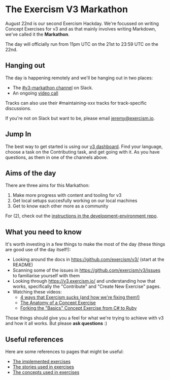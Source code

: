 # The Exercism V3 Markathon

August 22nd is our second Exercism Hackday.
We're focussed on writing Concept Exercises for v3 and as that mainly involves writing Markdown, we've called it the **Markathon**.

The day will officially run from 11pm UTC on the 21st to 23:59 UTC on the 22nd.

## Hanging out

The day is happening remotely and we'll be hanging out in two places:

- The [#v3-markathon channel](https://exercism-team.slack.com/archives/C016Q9KEQ91) on Slack.
- An ongoing [video call](https://www.gotomeet.me/exercism)

Tracks can also use their #maintaining-xxx tracks for track-specific discussions.

If you're not on Slack but want to be, please email jeremy@exercism.io.

## Jump In

The best way to get started is using our [v3 dashboard](https://v3.exercism.io). Find your language, choose a task on the Contributing task, and get going with it. As you have questions, as them in one of the channels above.

## Aims of the day

There are three aims for this Markathon:

1. Make more progress with content and tooling for v3
2. Get local setups succesfully working on our local machines
3. Get to know each other more as a community

For (2), check out the [instructions in the development-environment repo](https://github.com/exercism/development-environment/blob/master/README.md).

## What you need to know

It's worth investing in a few things to make the most of the day (these things are good use of the day itself!):

- Looking around the docs in https://github.com/exercism/v3/ (start at the README)
- Scanning some of the issues in https://github.com/exercism/v3/issues to familiarise yourself with them
- Looking through https://v3.exercism.io/ and understanding how that works, specifically the "Contribute" and "Create New Exercise" pages.
- Watching these videos:
  - [4 ways that Exercism sucks (and how we're fixing them!)](https://www.youtube.com/watch?v=5Cj1Dr9m3GM)
  - [The Anatomy of a Concept Exercise](https://www.youtube.com/watch?v=gkbBqd7hPrA)
  - [Forking the "Basics" Concept Exercise from C# to Ruby](https://www.youtube.com/watch?v=esQhPx2U1uk)

Those things should give you a feel for what we're trying to achieve with v3 and how it all works.
But please **ask questions** :)

## Useful references

Here are some references to pages that might be useful:

- [The implemented exercises](languages/README.md##implemented-concept-exercises)
- [The stories used in exercises](reference/stories/README.md)
- [The concepts used in exercises](reference/README.md#implemented-concepts)
